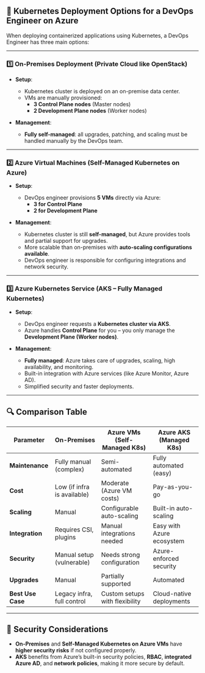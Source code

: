 
## 🚀 **Kubernetes Deployment Options for a DevOps Engineer on Azure**

When deploying containerized applications using Kubernetes, a DevOps Engineer has three main options:

---

### **1️⃣ On-Premises Deployment (Private Cloud like OpenStack)**

- **Setup**:
  - Kubernetes cluster is deployed on an on-premise data center.
  - VMs are manually provisioned:  
    - **3 Control Plane nodes** (Master nodes)  
    - **2 Development Plane nodes** (Worker nodes)

- **Management**:  
  - **Fully self-managed**: all upgrades, patching, and scaling must be handled manually by the DevOps team.

---

### **2️⃣ Azure Virtual Machines (Self-Managed Kubernetes on Azure)**

- **Setup**:
  - DevOps engineer provisions **5 VMs** directly via Azure:
    - **3 for Control Plane**
    - **2 for Development Plane**
  
- **Management**:
  - Kubernetes cluster is still **self-managed**, but Azure provides tools and partial support for upgrades.
  - More scalable than on-premises with **auto-scaling configurations available**.
  - DevOps engineer is responsible for configuring integrations and network security.

---

### **3️⃣ Azure Kubernetes Service (AKS – Fully Managed Kubernetes)**

- **Setup**:
  - DevOps engineer requests a **Kubernetes cluster via AKS**.
  - Azure handles **Control Plane** for you – you only manage the **Development Plane (Worker nodes)**.

- **Management**:
  - **Fully managed**: Azure takes care of upgrades, scaling, high availability, and monitoring.
  - Built-in integration with Azure services (like Azure Monitor, Azure AD).
  - Simplified security and faster deployments.

---

## 🔍 **Comparison Table**

| Parameter         | On-Premises                 | Azure VMs (Self-Managed K8s) | Azure AKS (Managed K8s)    |
|-------------------|-----------------------------|-------------------------------|----------------------------|
| **Maintenance**   | Fully manual (complex)      | Semi-automated                | Fully automated (easy)     |
| **Cost**          | Low (if infra is available) | Moderate (Azure VM costs)     | Pay-as-you-go              |
| **Scaling**       | Manual                      | Configurable auto-scaling     | Built-in auto-scaling      |
| **Integration**   | Requires CSI, plugins       | Manual integrations needed    | Easy with Azure ecosystem  |
| **Security**      | Manual setup (vulnerable)   | Needs strong configuration    | Azure-enforced security    |
| **Upgrades**      | Manual                      | Partially supported           | Automated                  |
| **Best Use Case** | Legacy infra, full control  | Custom setups with flexibility| Cloud-native deployments   |

---

## 🔐 **Security Considerations**

- **On-Premises** and **Self-Managed Kubernetes on Azure VMs** have **higher security risks** if not configured properly.
- **AKS** benefits from Azure’s built-in security policies, **RBAC**, **integrated Azure AD**, and **network policies**, making it more secure by default.
